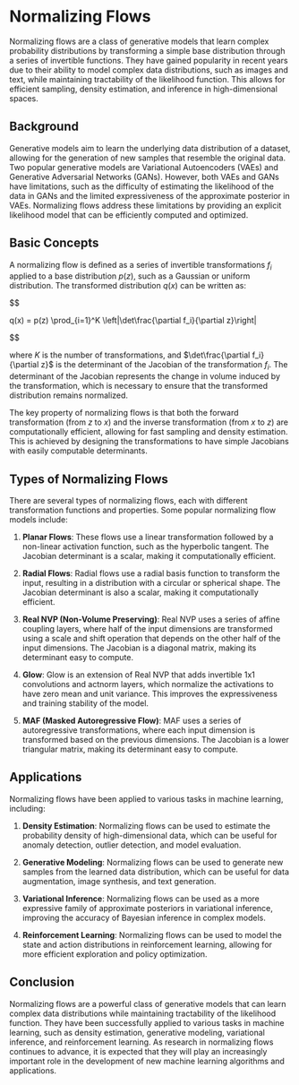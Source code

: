 # Normalizing Flows

Normalizing flows are a class of generative models that learn complex probability distributions by transforming a simple base distribution through a series of invertible functions. They have gained popularity in recent years due to their ability to model complex data distributions, such as images and text, while maintaining tractability of the likelihood function. This allows for efficient sampling, density estimation, and inference in high-dimensional spaces.

## Background

Generative models aim to learn the underlying data distribution of a dataset, allowing for the generation of new samples that resemble the original data. Two popular generative models are Variational Autoencoders (VAEs) and Generative Adversarial Networks (GANs). However, both VAEs and GANs have limitations, such as the difficulty of estimating the likelihood of the data in GANs and the limited expressiveness of the approximate posterior in VAEs. Normalizing flows address these limitations by providing an explicit likelihood model that can be efficiently computed and optimized.

## Basic Concepts

A normalizing flow is defined as a series of invertible transformations $f_i$ applied to a base distribution $p(z)$, such as a Gaussian or uniform distribution. The transformed distribution $q(x)$ can be written as:

$$

q(x) = p(z) \prod_{i=1}^K \left|\det\frac{\partial f_i}{\partial z}\right|

$$

where $K$ is the number of transformations, and $\det\frac{\partial f_i}{\partial z}$ is the determinant of the Jacobian of the transformation $f_i$. The determinant of the Jacobian represents the change in volume induced by the transformation, which is necessary to ensure that the transformed distribution remains normalized.

The key property of normalizing flows is that both the forward transformation (from $z$ to $x$) and the inverse transformation (from $x$ to $z$) are computationally efficient, allowing for fast sampling and density estimation. This is achieved by designing the transformations to have simple Jacobians with easily computable determinants.

## Types of Normalizing Flows

There are several types of normalizing flows, each with different transformation functions and properties. Some popular normalizing flow models include:

1. **Planar Flows**: These flows use a linear transformation followed by a non-linear activation function, such as the hyperbolic tangent. The Jacobian determinant is a scalar, making it computationally efficient.

2. **Radial Flows**: Radial flows use a radial basis function to transform the input, resulting in a distribution with a circular or spherical shape. The Jacobian determinant is also a scalar, making it computationally efficient.

3. **Real NVP (Non-Volume Preserving)**: Real NVP uses a series of affine coupling layers, where half of the input dimensions are transformed using a scale and shift operation that depends on the other half of the input dimensions. The Jacobian is a diagonal matrix, making its determinant easy to compute.

4. **Glow**: Glow is an extension of Real NVP that adds invertible 1x1 convolutions and actnorm layers, which normalize the activations to have zero mean and unit variance. This improves the expressiveness and training stability of the model.

5. **MAF (Masked Autoregressive Flow)**: MAF uses a series of autoregressive transformations, where each input dimension is transformed based on the previous dimensions. The Jacobian is a lower triangular matrix, making its determinant easy to compute.

## Applications

Normalizing flows have been applied to various tasks in machine learning, including:

1. **Density Estimation**: Normalizing flows can be used to estimate the probability density of high-dimensional data, which can be useful for anomaly detection, outlier detection, and model evaluation.

2. **Generative Modeling**: Normalizing flows can be used to generate new samples from the learned data distribution, which can be useful for data augmentation, image synthesis, and text generation.

3. **Variational Inference**: Normalizing flows can be used as a more expressive family of approximate posteriors in variational inference, improving the accuracy of Bayesian inference in complex models.

4. **Reinforcement Learning**: Normalizing flows can be used to model the state and action distributions in reinforcement learning, allowing for more efficient exploration and policy optimization.

## Conclusion

Normalizing flows are a powerful class of generative models that can learn complex data distributions while maintaining tractability of the likelihood function. They have been successfully applied to various tasks in machine learning, such as density estimation, generative modeling, variational inference, and reinforcement learning. As research in normalizing flows continues to advance, it is expected that they will play an increasingly important role in the development of new machine learning algorithms and applications.

